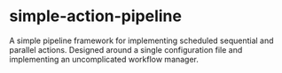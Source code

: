 # simple-action-pipeline

A simple pipeline framework for implementing scheduled sequential and parallel actions. Designed around a single configuration file and implementing an uncomplicated workflow manager.
